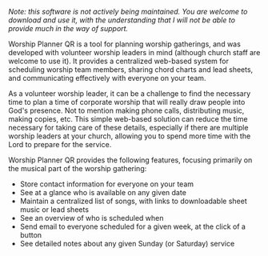 _Note: this software is not actively being maintained. You are welcome to download and use it, with the understanding that I will not be able to provide much in the way of support._

Worship Planner QR is a tool for planning worship gatherings, and was developed with volunteer worship leaders in mind (although church staff are welcome to use it). It provides a centralized web-based system for scheduling worship team members, sharing chord charts and lead sheets, and communicating effectively with everyone on your team.

As a volunteer worship leader, it can be a challenge to find the necessary time to plan a time of corporate worship that will really draw people into God's presence. Not to mention making phone calls, distributing music, making copies, etc. This simple web-based solution can reduce the time necessary for taking care of these details, especially if there are multiple worship leaders at your church, allowing you to spend more time with the Lord to prepare for the service.


Worship Planner QR provides the following features, focusing primarily on the musical part of the worship gathering:


  * Store contact information for everyone on your team
  * See at a glance who is available on any given date
  * Maintain a centralized list of songs, with links to downloadable sheet music or lead sheets
  * See an overview of who is scheduled when
  * Send email to everyone scheduled for a given week, at the click of a button
  * See detailed notes about any given Sunday (or Saturday) service
